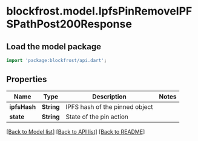 # blockfrost.model.IpfsPinRemoveIPFSPathPost200Response

## Load the model package
```dart
import 'package:blockfrost/api.dart';
```

## Properties
Name | Type | Description | Notes
------------ | ------------- | ------------- | -------------
**ipfsHash** | **String** | IPFS hash of the pinned object | 
**state** | **String** | State of the pin action | 

[[Back to Model list]](../README.md#documentation-for-models) [[Back to API list]](../README.md#documentation-for-api-endpoints) [[Back to README]](../README.md)


